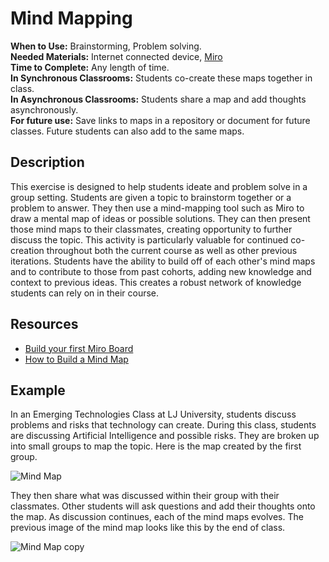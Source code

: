# Mind Mapping

**When to Use:** Brainstorming, Problem solving.    
**Needed Materials:** Internet connected device, [Miro](https://miro.com/app/dashboard/)   
**Time to Complete:** Any length of time.     
**In Synchronous Classrooms:** Students co-create these maps together in class.  
**In Asynchronous Classrooms:**  Students share a map and add thoughts asynchronously.  
**For future use:** Save links to maps in a repository or document for future classes. Future students can also add to the same maps. 

## Description 
This exercise is designed to help students ideate and problem solve in a group setting. Students are given a topic to brainstorm together or a problem to answer. They then use a mind-mapping tool such as Miro to draw a mental map of ideas or possible solutions. They can then present those mind maps to their classmates, creating opportunity to further discuss the topic. This activity is particularly valuable for continued co-creation throughout both the current course as well as other previous iterations. Students have the ability to build off of each other's mind maps and to contribute to those from past cohorts, adding new knowledge and context to previous ideas. This creates a robust network of knowledge students can rely on in their course.

## Resources 

- [Build your first Miro Board](https://www.youtube.com/watch?v=7L1-0DOGHDY)
- [How to Build a Mind Map](https://miro.com/guides/mind-mapping/)

## Example 

In an Emerging Technologies Class at LJ University, students discuss problems and risks that technology can create. During this class, students are discussing Artificial Intelligence and possible risks. They are broken up into small groups to map the topic. Here is the map created by the first group.

![Mind Map](https://user-images.githubusercontent.com/8364411/118344661-64744880-b4fd-11eb-87b1-c9b0de569a91.jpg)

They then share what was discussed within their group with their classmates. Other students will ask questions and add their thoughts onto the map. As discussion continues, each of the mind maps evolves. The previous image of the mind map looks like this by the end of class. 

![Mind Map copy](https://user-images.githubusercontent.com/8364411/118346957-7cec5f00-b50d-11eb-8703-bf2075ab4f22.jpg)

